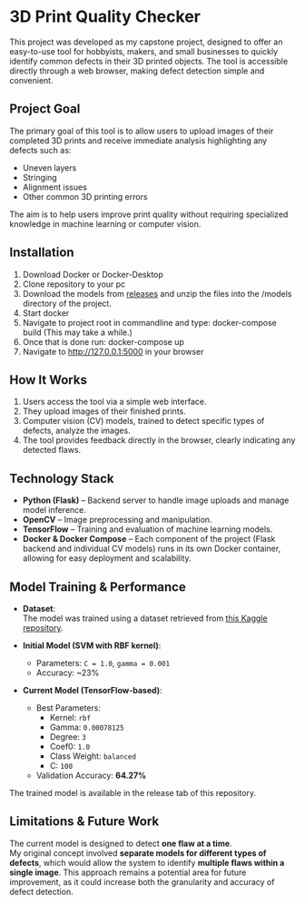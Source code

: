 # 3D Print Quality Checker

This project was developed as my capstone project, designed to offer an easy-to-use tool for hobbyists, makers, and small businesses to quickly identify common defects in their 3D printed objects. The tool is accessible directly through a web browser, making defect detection simple and convenient.

## Project Goal

The primary goal of this tool is to allow users to upload images of their completed 3D prints and receive immediate analysis highlighting any defects such as:

- Uneven layers  
- Stringing  
- Alignment issues  
- Other common 3D printing errors  

The aim is to help users improve print quality without requiring specialized knowledge in machine learning or computer vision.

## Installation
1. Download Docker or Docker-Desktop
2. Clone repository to your pc
3. Download the models from [releases](https://github.com/avkoll/3DPQC/releases/tag/model_binariesV1.0) and unzip the files into the /models directory of the project.
4. Start docker
5. Navigate to project root in commandline and type: docker-compose build (This may take a while.)
6. Once that is done run: docker-compose up
7. Navigate to http://127.0.0.1:5000 in your browser

## How It Works

1. Users access the tool via a simple web interface.
2. They upload images of their finished prints.
3. Computer vision (CV) models, trained to detect specific types of defects, analyze the images.
4. The tool provides feedback directly in the browser, clearly indicating any detected flaws.

## Technology Stack

- **Python (Flask)** – Backend server to handle image uploads and manage model inference.  
- **OpenCV** – Image preprocessing and manipulation.  
- **TensorFlow** – Training and evaluation of machine learning models.  
- **Docker & Docker Compose** – Each component of the project (Flask backend and individual CV models) runs in its own Docker container, allowing for easy deployment and scalability.

## Model Training & Performance

- **Dataset**:  
  The model was trained using a dataset retrieved from [this Kaggle repository](https://www.kaggle.com/datasets/tangyiqi/3d-print-error-images-after-data-enhancement).

- **Initial Model (SVM with RBF kernel)**:  
  - Parameters: `C = 1.0`, `gamma = 0.001`  
  - Accuracy: ~23%

- **Current Model (TensorFlow-based)**:  
  - Best Parameters:  
    - Kernel: `rbf`  
    - Gamma: `0.00078125`  
    - Degree: `3`  
    - Coef0: `1.0`  
    - Class Weight: `balanced`  
    - C: `100`  
  - Validation Accuracy: **64.27%**

The trained model is available in the release tab of this repository.

## Limitations & Future Work

The current model is designed to detect **one flaw at a time**.  
My original concept involved **separate models for different types of defects**, which would allow the system to identify **multiple flaws within a single image**. This approach remains a potential area for future improvement, as it could increase both the granularity and accuracy of defect detection.
